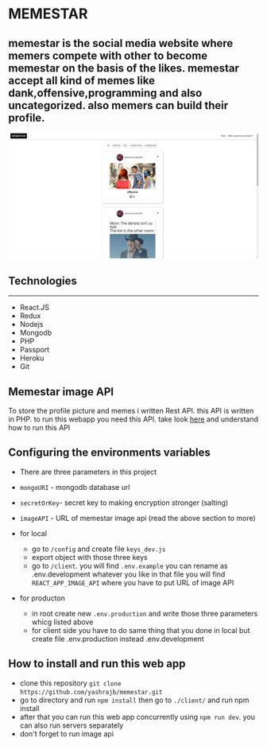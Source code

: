 # MEMESTAR
memestar is the social media website where memers compete with other to become memestar on the basis of the likes. memestar accept all kind of memes like dank,offensive,programming and also uncategorized. also memers can build their profile.
---
![memestar image](https://github.com/yashrajb/yashrajb.github.io/blob/master/images/memestar-app-repo.png)

## Technologies
---
- React.JS
- Redux
- Nodejs
- Mongodb
- PHP
- Passport
- Heroku
- Git

## Memestar image API
To store the profile picture and memes i written Rest API. this API is written in PHP. to run this webapp you need this API. take look [here](https://github.com/yashrajb/memestar-image-api) and understand how to run this API 

## Configuring the environments variables
-  There are three parameters in this project
- `mongoURI` - mongodb database url
-  `secretOrKey`- secret key to making encryption stronger (salting)
- `imageAPI` - URL of memestar image api (read the above section to more)

- for local
   - go to `/config` and create file `keys_dev.js`
   - export object with those three keys 
   - go to `/client`. you will find `.env.example` you can rename as .env.development whatever you like in that file you will find    `REACT_APP_IMAGE_API` where you have to put URL of image API
 
 - for producton
    - in root create new `.env.production` and write those three parameters whicg listed above
    - for client side you have to do same thing that you done in local but create file .env.production instead .env.development

## How to install and run this web app
- clone this repository `git clone https://github.com/yashrajb/memestar.git`
- go to directory and run `npm install` then go to `./client/` and run npm install
- after that you can run this web app concurrently using `npm run dev`. you can also run servers separately
- don't forget to run image api

